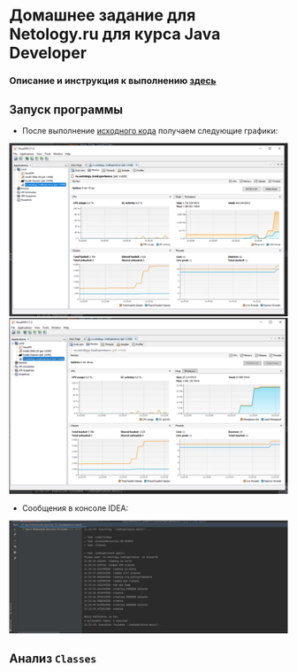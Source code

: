 # Домашнее задание для Netology.ru для курса Java Developer   
### Описание и инструкция к выполнению [здесь](https://github.com/netology-code/jd-homeworks/tree/master/jvm/README.md)

## Запуск программы
- После выполнение [исходного кода](/src/main/java/ru/netology/JvmExperience.java) получаем следующие графики:

![](/src/main/resources/Общий_График_куча.png)
![](/src/main/resources/Общий_График_metaspace.png)

- Сообщения в консоле IDEA: 

![](/src/main/resources/Idea.png)

## Анализ `Classes`
